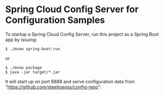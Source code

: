 # Spring Cloud Config Server for Configuration Samples

To startup a Spring Cloud Config Server, run this project as a Spring Boot app by issuing:


```
$ ./mvnw spring-boot:run
```

or

```
$ ./mvnw package
$ java -jar target/*.jar
```

It will start up on port 8888 and serve configuration data from
"https://github.com/steeltoeoss/config-repo":
